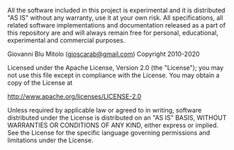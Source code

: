 All the software included in this project is experimental and it is distributed "AS IS" without any warranty, use it at your own risk. All specifications, all related software implementations and documentation released as a part of this repository are and will always remain free for personal, educational, experimental and commercial purposes.

Giovanni Blu Mitolo (gioscarab@gmail.com) Copyright 2010-2020

Licensed under the Apache License, Version 2.0 (the "License"); you may not use this file except in compliance with the License. You may obtain a copy of the License at

 http://www.apache.org/licenses/LICENSE-2.0

Unless required by applicable law or agreed to in writing, software distributed under the License is distributed on an "AS IS" BASIS, WITHOUT WARRANTIES OR CONDITIONS OF ANY KIND, either express or implied. See the License for the specific language governing permissions and limitations under the License.
